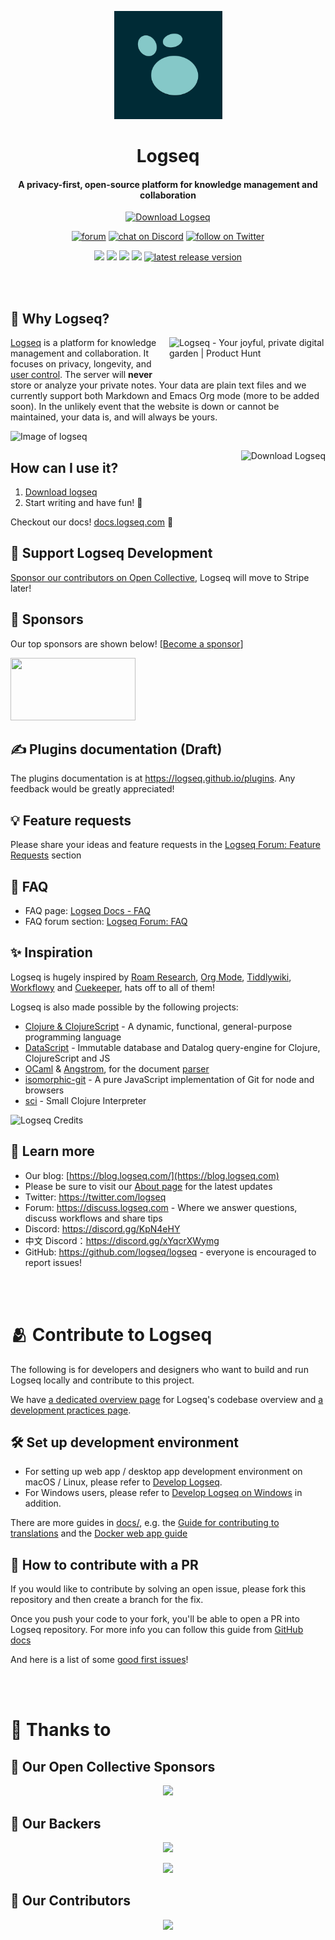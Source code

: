<!-- logo -->
<p align="center">
    <a href="https://logseq.com" alt="Logseq Website">
    <img src="https://raw.githubusercontent.com/logseq/logseq/master/resources/icon.png?sanitize=true" height="173"/></a>
</p>

<h1 align="center"> Logseq </h1>

<h4 align="center">
    A privacy-first, open-source platform for knowledge management and collaboration
</h4>

<p align="center">
    <a href="https://github.com/logseq/logseq/releases/latest/">
        <img src="https://img.shields.io/badge/Download_Logseq-100000?style=for-the-badge&logo=flatpak&logoColor=white&labelColor=002b36&color=85c8c8"
            alt="Download Logseq"/></a>
</p>

<!-- social badges -->
<p align="center">
    <a href="https://discuss.logseq.com">
        <img src="https://img.shields.io/badge/forum-Logseq-blue.svg?&color=%2385c8c8&logo=discourse&logoColor=%2385c8c8&style=for-the-badge"
            alt="forum"></a>
    <a href="https://discord.gg/KpN4eHY">
        <img src="https://img.shields.io/discord/725182569297215569?color=%2385c8c8&label=Discord&logo=discord&logoColor=%2385c8c8&style=for-the-badge"
            alt="chat on Discord"></a>
    <a href="https://twitter.com/intent/follow?screen_name=logseq">
        <img src="https://img.shields.io/twitter/follow/logseq?color=%2385c8c8&label=%40logseq&logo=twitter&logoColor=%2385c8c8&style=for-the-badge"
            alt="follow on Twitter"></a>
</p>

<!-- dev badges -->
<p align="center">
    <a href="https://github.com/logseq/logseq/graphs/contributors" alt="Contributors">
        <img src="https://img.shields.io/github/contributors/logseq/logseq?color=%2385c8c8&style=for-the-badge"/></a>
    <a href="#🫶-support-logseq-development" alt="Backers on Open Collective">
        <img src="https://img.shields.io/opencollective/backers/logseq?color=%2385c8c8&style=for-the-badge"/></a>
    <a href="#💎-sponsors" alt="Sponsors on Open Collective">
        <img src="https://img.shields.io/opencollective/sponsors/logseq?color=%2385c8c8&style=for-the-badge"/></a>
    <a href="https://github.com/logseq/logseq/blob/master/LICENSE.md" alt="Activity">
        <img src="https://img.shields.io/github/license/logseq/logseq?color=%2385c8c8&style=for-the-badge"/></a>
    <a href="https://github.com/logseq/logseq/releases">
        <img src="https://img.shields.io/github/v/release/logseq/logseq?color=%2385c8c8&style=for-the-badge"
            alt="latest release version"></a>
</p>

<br></br>

## 🤔 Why Logseq?
<a href="https://www.producthunt.com/posts/logseq?utm_source=badge-review&utm_medium=badge&utm_souce=badge-logseq#discussion-body"
    target="_blank"><img
        src="https://api.producthunt.com/widgets/embed-image/v1/review.svg?post_id=298158&theme=dark"
        align="right"
        alt="Logseq - Your joyful, private digital garden | Product Hunt" style="width: 250px; height: 54px;"
        width="250" height="54"/></a>

[Logseq](https://logseq.com) is a platform for knowledge management and collaboration. It focuses on privacy, longevity,
and [user control](https://www.gnu.org/philosophy/free-sw.en.html).
The server will **never** store or analyze your private notes. Your data are plain text files and we currently support both
Markdown and Emacs Org mode (more to be added soon). In the unlikely event that the website is down or cannot be maintained, your data is, and will always be yours.

![Image of logseq](https://cdn.logseq.com/%2F8b9a461d-437e-4ca5-a2da-18b51077b5142020_07_25_Screenshot%202020-07-25%2013-29-49%20%2B0800.png?Expires=4749255017&Signature=Qbx6jkgAytqm6nLxVXQQW1igfcf~umV1OcG6jXUt09TOVhgXyA2Z5jHJ3AGJASNcphs31pZf4CjFQ5mRCyVKw6N8wb8Nn-MxuTJl0iI8o-jLIAIs9q1v-2cusCvuFfXH7bq6ir8Lpf0KYAprzuZ00FENin3dn6RBW35ENQwUioEr5Ghl7YOCr8bKew3jPV~OyL67MttT3wJig1j3IC8lxDDT8Ov5IMG2GWcHERSy00F3mp3tJtzGE17-OUILdeuTFz6d-NDFAmzB8BebiurYz0Bxa4tkcdLUpD5ToFHU08jKzZExoEUY8tvaZ1-t7djmo3d~BAXDtlEhC2L1YC2aVQ__&Key-Pair-Id=APKAJE5CCD6X7MP6PTEA)


<a href="https://github.com/logseq/logseq/releases/latest/">
        <img src="https://img.shields.io/badge/Download_Logseq-100000?style=for-the-badge&logo=flatpak&logoColor=white&labelColor=002b36&color=85c8c8"
            align="right"
            alt="Download Logseq"/></a>

## How can I use it?
1. [Download logseq](https://github.com/logseq/logseq/releases/latest)
2. Start writing and have fun! 🎉

Checkout our docs! [docs.logseq.com](https://docs.logseq.com/#/page/Contents) 👀


## 🫶 Support Logseq Development
[Sponsor our contributors on Open Collective](https://opencollective.com/logseq), Logseq will move to Stripe later!


## 💎 Sponsors
Our top sponsors are shown below! [[Become a sponsor](https://opencollective.com/logseq#sponsor)]

<a href="https://www.deta.sh/" target="_blank"><img width=200 height=100
        src="https://uploads-ssl.webflow.com/5eb96efa78dc680fc15be3be/5ebd24f6cbf6e9ebd674656e_Logo.svg"/></a>


## ✍️ Plugins documentation (Draft)
The plugins documentation is at <https://logseq.github.io/plugins>. Any feedback would be greatly appreciated!

## 💡 Feature requests

Please share your ideas and feature requests in the [Logseq Forum: Feature
Requests](https://discuss.logseq.com/new-topic?category=feature-requests) section

## 🧠 FAQ

- FAQ page: [Logseq Docs - FAQ](https://docs.logseq.com/#/page/faq)
- FAQ forum section: [Logseq Forum: FAQ](https://discuss.logseq.com/c/faq/6)

## ✨ Inspiration

Logseq is hugely inspired by [Roam Research](https://roamresearch.com/), [Org Mode](https://orgmode.org/),
[Tiddlywiki](https://tiddlywiki.com/), [Workflowy](https://workflowy.com/) and
[Cuekeeper](https://github.com/talex5/cuekeeper), hats off to all of them!

Logseq is also made possible by the following projects:

- [Clojure & ClojureScript](https://clojure.org/) - A dynamic, functional, general-purpose programming language
- [DataScript](https://github.com/tonsky/datascript) - Immutable database and Datalog query-engine for Clojure,
ClojureScript and JS
- [OCaml](https://ocaml.org/) & [Angstrom](https://github.com/inhabitedtype/angstrom), for the document
[parser](https://github.com/mldoc/mldoc)
- [isomorphic-git](https://isomorphic-git.org/) - A pure JavaScript implementation of Git for node and browsers
- [sci](https://github.com/borkdude/sci) - Small Clojure Interpreter

![Logseq Credits](https://asset.logseq.com/static/img/credits.png)

## 🧠 Learn more

- Our blog: [https://blog.logseq.com/](https://blog.logseq.com)
- Please be sure to visit our [About page](https://blog.logseq.com/about) for the latest updates
- Twitter: <https://twitter.com/logseq>
- Forum: <https://discuss.logseq.com> - Where we answer questions, discuss workflows and share tips
- Discord: <https://discord.gg/KpN4eHY>
- 中文 Discord：<https://discord.gg/xYqcrXWymg>
- GitHub: <https://github.com/logseq/logseq> - everyone is encouraged to report issues!

<br></br>

# 🫂 Contribute to Logseq
The following is for developers and designers who want to build and run Logseq locally and
contribute to this project.

We have [a dedicated overview
page](https://github.com/logseq/logseq/blob/master/CODEBASE_OVERVIEW.md) for Logseq's codebase
overview and [a development practices page](docs/dev-practices.md).

## 🛠️ Set up development environment
- For setting up web app / desktop app development environment on macOS / Linux, please refer to
[Develop Logseq](docs/develop-logseq.md).
- For Windows users, please refer to [Develop Logseq on
Windows](docs/develop-logseq-on-windows.md) in addition.

There are more guides in [docs/](docs/), e.g. the [Guide for contributing to
translations](docs/contributing-to-translations.md) and the [Docker web app
guide](docs/docker-web-app-guide.md)

## 🌟 How to contribute with a PR
If you would like to contribute by solving an open issue, please fork this repository and then
create a branch for the fix.

Once you push your code to your fork, you'll be able to open a PR into Logseq repository. For
more info you can follow this guide from [GitHub docs](https://docs.github.com/en/pull-requests/collaborating-with-pull-requests/proposing-changes-to-your-work-with-pull-requests/creating-a-pull-request-from-a-fork)

And here is a list of some [good first issues](https://github.com/logseq/logseq/issues?q=is%3Aopen+is%3Aissue+label%3A%22good+first+issue%22)!

<br></br>

# 🙏 Thanks to
## 💎 Our Open Collective Sponsors
<p align="center">
    <a href="https://opencollective.com/logseq" alt="Backers on Open Collective">
        <img src="https://opencollective.com/logseq/tiers/sponsors.svg?avatarHeight=42&width=600"/></a>
</p>

## 🫶 Our Backers
<p align="center">
    <a href="https://opencollective.com/logseq" alt="Backers on Open Collective">
        <img src="https://opencollective.com/logseq/tiers/backers.svg?avatarHeight=38&width=600"/></a>
</p>
<p align="center">
    <a href="https://jetbrains.com" alt="JetBrains">
        <img src="docs/assets/jetbrains.svg"/></a>
</p>

## 🌟 Our Contributors
<p align="center">
    <a href="https://github.com/logseq/logseq/graphs/contributors">
        <img src="https://contrib.rocks/image?repo=logseq/logseq&max=300&columns=14" width="600"/></a>
</p>
